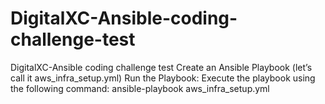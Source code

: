 # DigitalXC-Ansible-coding-challenge-test
DigitalXC-Ansible coding challenge test
Create an Ansible Playbook (let’s call it aws_infra_setup.yml)
Run the Playbook:
Execute the playbook using the following command: ansible-playbook aws_infra_setup.yml
